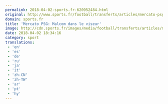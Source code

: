 ```yaml
---
permalink: 2018-04-02-sports.fr-620952484.html
original: http://www.sports.fr/football/transferts/articles/mercato-psg-malcom-dans-le-viseur-2127869
domain: sports.fr
title: 'Mercato PSG: Malcom dans le viseur'
image: http://cdn.sports.fr/images/media/football/transferts/articles/mercato-psg-malcom-dans-le-viseur/malcom/24717827-1-fre-FR/Malcom.jpg
date: 2018-04-02 18:34:16
category: sport
translations: 
 - 'en'
 - 'es'
 - 'de'
 - 'ru'
 - 'ja'
 - 'it'
 - 'zh-CN'
 - 'zh-TW'
 - 'ar'
 - 'pt'
 - 'hy'
---
```


